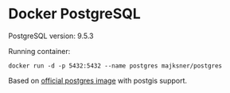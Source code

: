Docker PostgreSQL
===============

PostgreSQL version: 9.5.3

Running container:

```
docker run -d -p 5432:5432 --name postgres majksner/postgres
```

Based on [official postgres image](https://registry.hub.docker.com/_/postgres/) with postgis support.
